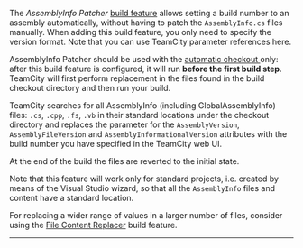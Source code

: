 [//]: # (title: AssemblyInfo Patcher)
[//]: # (auxiliary-id: AssemblyInfo Patcher)
The _AssemblyInfo Patcher_ [build feature](adding-build-features.md) allows setting a build number to an assembly automatically, without having to patch the `AssemblyInfo.cs` files manually. When adding this build feature, you only need to specify the version format. Note that you can use TeamCity parameter references here.

 AssemblyInfo Patcher should be used with the [automatic checkout ](vcs-checkout-mode.md)only: after this build feature is configured, it will run __before the first build step__. TeamCity will first perform replacement in the files found in the build checkout directory and then run your build.

TeamCity searches for all AssemblyInfo (including GlobalAssemblyInfo) files: `.cs`, `.cpp`, `.fs`, `.vb` in their standard locations under the checkout directory and replaces the parameter for the `AssemblyVersion`, `AssemblyFileVersion` and `AssemblyInformationalVersion` attributes with the build number you have specified in the TeamCity web UI.

At the end of the build the files are reverted to the initial state.

Note that this feature will work only for standard projects, i.e. created by means of the Visual Studio wizard, so that all the `AssemblyInfo` files and content have a standard location.

<note>

For replacing a wider range of values in a larger number of files, consider using the [File Content Replacer](file-content-replacer.md) build feature.
</note>

__ __
